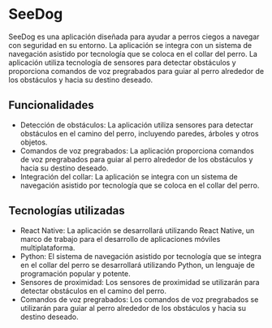# SeeDog

SeeDog es una aplicación diseñada para ayudar a perros ciegos a navegar con seguridad en su entorno. La aplicación se integra con un sistema de navegación asistido por tecnología que se coloca en el collar del perro. La aplicación utiliza tecnología de sensores para detectar obstáculos y proporciona comandos de voz pregrabados para guiar al perro alrededor de los obstáculos y hacia su destino deseado.

## Funcionalidades
 
- Detección de obstáculos: La aplicación utiliza sensores para detectar obstáculos en el camino del perro, incluyendo paredes, árboles y otros objetos.
- Comandos de voz pregrabados: La aplicación proporciona comandos de voz pregrabados para guiar al perro alrededor de los obstáculos y hacia su destino deseado.
- Integración del collar: La aplicación se integra con un sistema de navegación asistido por tecnología que se coloca en el collar del perro.

## Tecnologías utilizadas

- React Native: La aplicación se desarrollará utilizando React Native, un marco de trabajo para el desarrollo de aplicaciones móviles multiplataforma.
- Python: El sistema de navegación asistido por tecnología que se integra en el collar del perro se desarrollará utilizando Python, un lenguaje de programación popular y potente.
- Sensores de proximidad: Los sensores de proximidad se utilizarán para detectar obstáculos en el camino del perro.
- Comandos de voz pregrabados: Los comandos de voz pregrabados se utilizarán para guiar al perro alrededor de los obstáculos y hacia su destino deseado.

